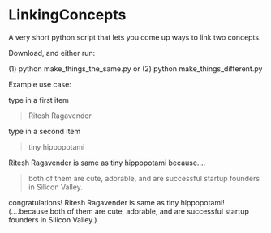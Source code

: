# LinkingConcepts
A very short python script that lets you come up ways to link two concepts.

Download, and either run:

(1)  python make_things_the_same.py
or
(2) python make_things_different.py

Example use case:

type in a first item 
>  Ritesh Ragavender

type in a second item 

> tiny hippopotami

Ritesh Ragavender is same as tiny hippopotami
because.... 

> both of them are cute, adorable, and are successful startup founders  in Silicon Valley.

congratulations! Ritesh Ragavender is same as tiny hippopotami! 
(....because both of them are cute, adorable, and are successful startup founders  in Silicon Valley.)
